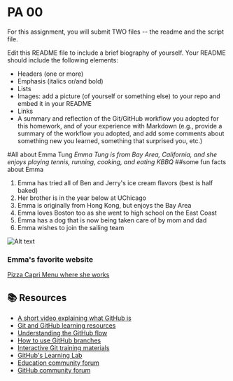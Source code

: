 # PA 00

For this assignment, you will submit TWO files -- the readme and the script file. 


Edit this README file to include a brief biography of yourself. Your README should include the following elements:
* Headers (one or more)
* Emphasis (italics or/and bold)
* Lists
* Images: add a picture (of yourself or something else) to your repo and embed it in your README
* Links
* A summary and reflection of the Git/GitHub workflow you adopted for this homework, and of your experience with Markdown (e.g., provide a summary of the workflow you adopted, and add some comments about something new you learned, something that surprised you, etc.)

#All about Emma Tung
*Emma Tung is from Bay Area, California, and she enjoys playing tennis, running, cooking, and eating KBBQ*
##some fun facts about Emma
1. Emma has tried all of Ben and Jerry's ice cream flavors (best is half baked)
2. Her brother is in the year below at UChicago
3. Emma is originally from Hong Kong, but enjoys the Bay Area
4. Emma loves Boston too as she went to high school on the East Coast
5. Emma has a dog that is now being taken care of by mom and dad
6. Emma wishes to join the sailing team

![Alt text](IMG_0493.jpg)

### Emma's favorite website
[Pizza Capri Menu where she works]([URL](https://www.pizzacapri.com/))




## 📚  Resources 
* [A short video explaining what GitHub is](https://www.youtube.com/watch?v=w3jLJU7DT5E&feature=youtu.be) 
* [Git and GitHub learning resources](https://docs.github.com/en/github/getting-started-with-github/git-and-github-learning-resources) 
* [Understanding the GitHub flow](https://guides.github.com/introduction/flow/)
* [How to use GitHub branches](https://www.youtube.com/watch?v=H5GJfcp3p4Q&feature=youtu.be)
* [Interactive Git training materials](https://githubtraining.github.io/training-manual/#/01_getting_ready_for_class)
* [GitHub's Learning Lab](https://github.com/apps/github-learning-lab)
* [Education community forum](https://education.github.community/)
* [GitHub community forum](https://github.community/)
